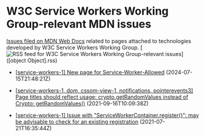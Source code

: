 # W3C Service Workers Working Group-relevant MDN issues

[Issues filed on MDN Web Docs](https://github.com/mdn/content/issues) related to pages attached to technologies developed by W3C Service Workers Working Group. [![RSS feed for W3C Service Workers Working Group-relevant issues](https://www.w3.org/QA/2007/04/feed_icon)]([object Object].rss)

* [\[service-workers-1\] New page for Service-Worker-Allowed](https://github.com/mdn/content/issues/34854) (2024-07-15T21:48:21Z)
  
* [\[service-workers-1, dom, cssom-view-1, notifications, pointerevents3\] Page titles should reflect usage: crypto.getRandomValues instead of Crypto: getRandomValues()](https://github.com/mdn/content/issues/8977) (2021-09-16T10:09:38Z)
  
* [\[service-workers-1\] Issue with "ServiceWorkerContainer.register()": may be advisable to check for an existing registration](https://github.com/mdn/content/issues/7138) (2021-07-21T16:35:44Z)
  
